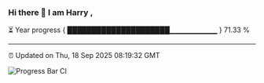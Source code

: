 ### Hi there 👋 I am Harry , 

⏳ Year progress { █████████████████████▁▁▁▁▁▁▁▁▁ } 71.33 %

---

⏰ Updated on Thu, 18 Sep 2025 08:19:32 GMT

![Progress Bar CI](https://github.com/duykhang68/duykhang68/workflows/Progress%20Bar%20CI/badge.svg)
